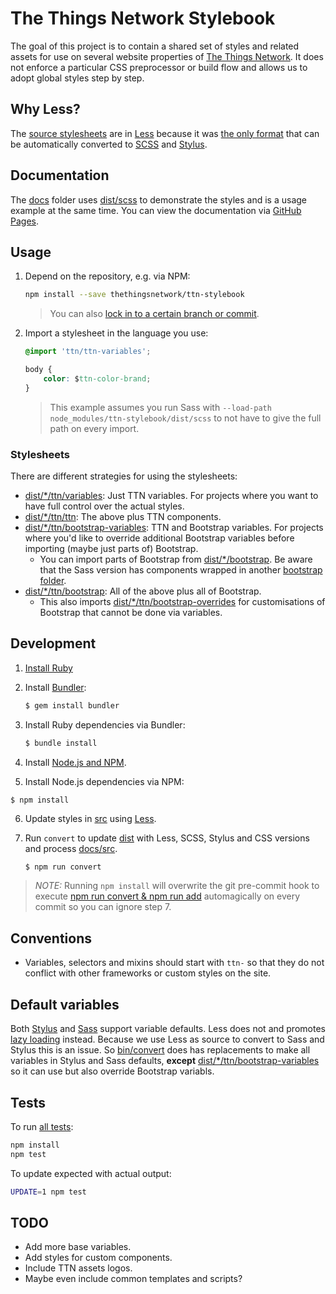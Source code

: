 # The Things Network Stylebook

The goal of this project is to contain a shared set of styles and related assets for use on several website properties of [The Things Network](https://www.thethingsnetwork.org). It does not enforce a particular CSS preprocessor or build flow and allows us to adopt global styles step by step.

## Why Less?
The [source stylesheets](src) are in [Less](http://lesscss.org) because it was [the only format](https://csspre.com/convert/) that can be automatically converted to [SCSS](http://sass-lang.com) and [Stylus](http://stylus-lang.com).

## Documentation
The [docs](docs) folder uses [dist/scss](dist/scss) to demonstrate the styles and is a usage example at the same time. You can view the documentation via [GitHub Pages](https://thethingsnetwork.github.io/ttn-stylebook/).

## Usage

1. Depend on the repository, e.g. via NPM:

	```bash
	npm install --save thethingsnetwork/ttn-stylebook
	```
	
	> You can also [lock in to a certain branch or commit](https://docs.npmjs.com/files/package.json#github-urls).
	
2. Import a stylesheet in the language you use:

	```css
	@import 'ttn/ttn-variables';
	
	body {
		color: $ttn-color-brand;
	}
	```
	
	> This example assumes you run Sass with `--load-path node_modules/ttn-stylebook/dist/scss` to not have to give the full path on every import.
	
### Stylesheets
There are different strategies for using the stylesheets:

* [dist/*/ttn/variables](dist/less/ttn/variables.less): Just TTN variables. For projects where you want to have full control over the actual styles.
* [dist/*/ttn/ttn](dist/less/ttn/ttn.less): The above plus TTN components.
* [dist/*/ttn/bootstrap-variables](dist/less/ttn/bootstrap-variables.less): TTN and Bootstrap variables. For projects where you'd like to override additional Bootstrap variables before importing (maybe just parts of) Bootstrap.
	* You can import parts of Bootstrap from [dist/*/bootstrap](dist/less/bootstrap). Be aware that the Sass version has components wrapped in another [bootstrap folder](dist/scss/bootstrap/bootstrap).
* [dist/*/ttn/bootstrap](dist/less/ttn/bootstrap.less): All of the above plus all of Bootstrap.
	* This also imports [dist/*/ttn/bootstrap-overrides](dist/less/ttn/bootstrap-overrides.less) for customisations of Bootstrap that cannot be done via variables.

## Development

1. [Install Ruby](https://www.ruby-lang.org/en/downloads/)
2. Install [Bundler](http://bundler.io/):
	
	```bash
	$ gem install bundler
	```

3. Install Ruby dependencies via Bundler:

	```bash
	$ bundle install
	```

4. Install [Node.js and NPM](https://nodejs.org/).

5. Install Node.js dependencies via NPM:

  ```basg
  $ npm install
  ```
  
6. Update styles in [src](src) using [Less](http://lesscss.org).

7. Run `convert` to update [dist](dist) with Less, SCSS, Stylus and CSS versions and process [docs/src](docs/src).

	```bash
	$ npm run convert
	```

> *NOTE:* Running `npm install` will overwrite the git pre-commit hook to execute [npm run convert & npm run add](package.json#L10) automagically on every commit so you can ignore step 7.

## Conventions

* Variables, selectors and mixins should start with `ttn-` so that they do not conflict with other frameworks or custom styles on the site.

## Default variables

Both [Stylus](http://stylus-lang.com/docs/operators.html#conditional-assignment--) and [Sass](http://sass-lang.com/documentation/file.SASS_REFERENCE.html#variable_defaults_) support variable defaults. Less does not and promotes [lazy loading](http://lesscss.org/features/#variables-feature-default-variables) instead. Because we use Less as source to convert to Sass and Stylus this is an issue. So [bin/convert](bin/convert) does has replacements to make all variables in Stylus and Sass defaults, **except** [dist/*/ttn/bootstrap-variables](dist/scss/ttn/_bootstrap-variables.less) so it can use but also override Bootstrap variabls.

## Tests
To run [all tests](test):

```bash
npm install
npm test
```

To update expected with actual output:

```bash
UPDATE=1 npm test
```

## TODO

* Add more base variables.
* Add styles for custom components.
* Include TTN assets logos.
* Maybe even include common templates and scripts?
